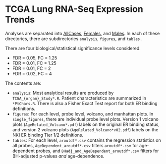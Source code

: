# TCGA Lung RNA-Seq Expression Trends

Analyses are separated into [AllCases](https://github.com/BCCRCMO/BrCa_Age_Associated/tree/master/main/code/Analysis_TCGA_LungCa_RNASeq_Expression_Trends/AllCases), [Females](https://github.com/BCCRCMO/BrCa_Age_Associated/tree/master/main/code/Analysis_TCGA_LungCa_RNASeq_Expression_Trends/Females), and [Males](https://github.com/BCCRCMO/BrCa_Age_Associated/tree/master/main/code/Analysis_TCGA_LungCa_RNASeq_Expression_Trends/Males). In each of these directories, there are subdirectories `analysis`, `figures`, and `tables.`

There are four biological/statistical significance levels considered:

- FDR = 0.05, FC = 1.25
- FDR = 0.01, FC = 1.25
- FDR = 0.01, FC = 2
- FDR = 0.02, FC = 4

The contents are:

- `analysis`: Most analytical results are produced by `TCGA_{organ}_Study*.R`. Patient characteristics are summarized in `*PtChars.R`. There is also a Fisher Exact Test report for both ER binding definitions.
- `figures`: For each level, probe level, volcano, and manhattan plots. In `single_figures`, there are individual probe level plots. Version 1 volcano plots (`AgeRelated_Volcano*.pdf`) labels on the original ER binding status, and version 2 volcano plots (`AgeRelated_Volcano*v02.pdf`) labels on the NKI ER binding Tier 1/2 definitions.
- `tables`: For each level, `aroutdf*.csv` contains the regression statistics on all probes, `AgeDependent_aroutdf*.csv` filters `aroutdf*.csv` for age-dependent probes, and `BHadj_and_AgeDependent_aroutdf*.csv` filters for BH-adjusted p-values *and* age-dependence.